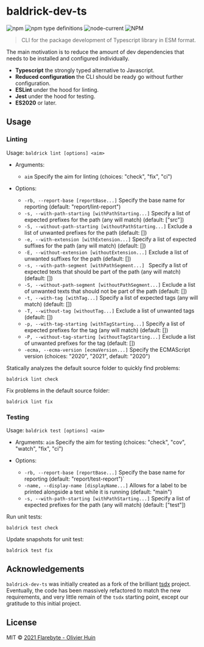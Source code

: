 # baldrick-dev-ts

![npm](https://img.shields.io/npm/v/baldrick-dev-ts)
![npm type definitions](https://img.shields.io/npm/types/baldrick-dev-ts)
![node-current](https://img.shields.io/node/v/baldrick-dev-ts)
![NPM](https://img.shields.io/npm/l/baldrick-dev-ts)

> CLI for the package development of Typescript library in ESM format.

The main motivation is to reduce the amount of dev dependencies that needs to be installed and configured individually.

-   **Typescript** the strongly typed alternative to Javascript.
-   **Reduced configuration** the CLI should be ready go without further configuration.
-   **ESLint** under the hood for linting.
-   **Jest** under the hood for testing.
-   **ES2020** or later.

## Usage
### Linting

Usage:  `baldrick lint [options] <aim>`

-   Arguments:
    -   `aim`                                                   Specify the aim for linting (choices: "check", "fix", "ci")

-   Options:
    -   `-rb, --report-base [reportBase...]`                    Specify the base name for reporting (default: "report/lint-report")
    -   `-s, --with-path-starting [withPathStarting...]`        Specify a list of expected prefixes for the path (any will match) (default: ["src"])
    -   `-S, --without-path-starting [withoutPathStarting...]` Exclude a list of unwanted prefixes for the path (default: \[])
    -   `-e, --with-extension [withExtension...]`              Specify a list of expected suffixes for the path (any will match) (default: \[])
    -   `-E, --without-extension [withoutExtension...]`         Exclude a list of unwanted suffixes for the path (default: \[])
    -   `-s, --with-path-segment [withPathSegment...] `         Specify a list of expected texts that should be part of the path (any will match) (default: \[])
    -   `-S, --without-path-segment [withoutPathSegment...]`   Exclude a list of unwanted texts that should not be part of the path (default: \[])
    -   `-t, --with-tag [withTag...]`                           Specify a list of expected tags (any will match) (default: \[])
    -   `-T, --without-tag [withoutTag...]`                     Exclude a list of unwanted tags (default: \[])
    -   `-p, --with-tag-starting [withTagStarting...]`          Specify a list of expected prefixes for the tag (any will match) (default: \[])
    -   `-P, --without-tag-starting [withoutTagStarting...]`    Exclude a list of unwanted prefixes for the tag (default: \[])
    -   `-ecma, --ecma-version [ecmaVersion...]`                Specify the ECMAScript version (choices: "2020", "2021", default: "2020")

Statically analyzes the default source folder to quickly find problems:

 `baldrick lint check`

Fix problems in the default source folder:

 `baldrick lint fix`


### Testing

Usage: `baldrick test [options] <aim>`

-   Arguments:
    `aim`                                            Specify the aim for testing (choices: "check", "cov", "watch", "fix", "ci")

-   Options:

    -   `-rb, --report-base [reportBase...]`              Specify the base name for reporting (default: "report/test-report")\`
    -   `-name, --display-name [displayName...]`          Allows for a label to be printed alongside a test while it is running (default: "main")
    -   `-s, --with-path-starting [withPathStarting...]`  Specify a list of expected prefixes for the path (any will match) (default: ["test"])

Run unit tests:

 `baldrick test check`

Update snapshots for unit test:

 `baldrick test fix`


## Acknowledgements

`baldrick-dev-ts` was initially created as a fork of the brilliant [tsdx](https://github.com/jaredpalmer/tsdx) project.
Eventually, the code has been massively refactored to match the new requirements, and very little remain of the `tsdx` starting point, except our gratitude to this initial project.

## License

MIT © [2021 Flarebyte - Olivier Huin](<>)
